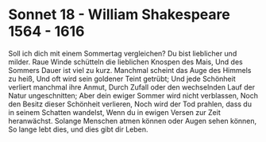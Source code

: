 # Sonnet 18 - William Shakespeare 1564 - 1616

Soll ich dich mit einem Sommertag vergleichen?
Du bist lieblicher und milder.
Raue Winde schütteln die lieblichen Knospen des Mais,
Und des Sommers Dauer ist viel zu kurz.
Manchmal scheint das Auge des Himmels zu heiß,
Und oft wird sein goldener Teint getrübt;
Und jede Schönheit verliert manchmal ihre Anmut,
Durch Zufall oder den wechselnden Lauf der Natur ungeschnitten;
Aber dein ewiger Sommer wird nicht verblassen,
Noch den Besitz dieser Schönheit verlieren,
Noch wird der Tod prahlen, dass du in seinem Schatten wandelst,
Wenn du in ewigen Versen zur Zeit heranwächst.
    Solange Menschen atmen können oder Augen sehen können,
    So lange lebt dies, und dies gibt dir Leben.
